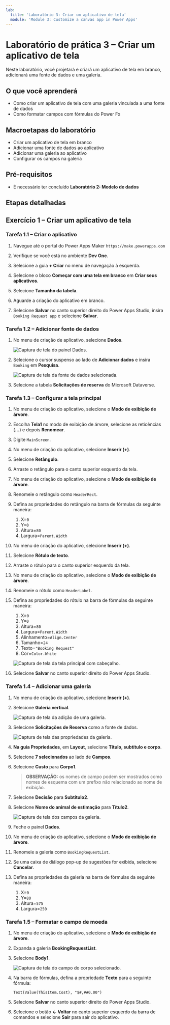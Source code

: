 ```yaml
---
lab:
  title: 'Laboratório 3: Criar um aplicativo de tela'
  module: 'Module 3: Customize a canvas app in Power Apps'
---
```


# Laboratório de prática 3 – Criar um aplicativo de tela

Neste laboratório, você projetará e criará um aplicativo de tela em branco, adicionará uma fonte de dados e uma galeria.

## O que você aprenderá

- Como criar um aplicativo de tela com uma galeria vinculada a uma fonte de dados
- Como formatar campos com fórmulas do Power Fx

## Macroetapas do laboratório

- Criar um aplicativo de tela em branco
- Adicionar uma fonte de dados ao aplicativo
- Adicionar uma galeria ao aplicativo
- Configurar os campos na galeria
  
## Pré-requisitos

- É necessário ter concluído **Laboratório 2: Modelo de dados**

## Etapas detalhadas

## Exercício 1 – Criar um aplicativo de tela

### Tarefa 1.1 – Criar o aplicativo

1. Navegue até o portal do Power Apps Maker `https://make.powerapps.com`

1. Verifique se você está no ambiente **Dev One**.

1. Selecione a guia **+ Criar** no menu de navegação à esquerda.

1. Selecione o bloco **Começar com uma tela em branco** em **Criar seus aplicativos**.

1. Selecione **Tamanho da tabela**.

1. Aguarde a criação do aplicativo em branco.

1. Selecione **Salvar** no canto superior direito do Power Apps Studio, insira `Booking Request app` e selecione **Salvar**.

### Tarefa 1.2 – Adicionar fonte de dados

1. No menu de criação de aplicativo, selecione **Dados**.

    ![Captura de tela do painel Dados.](../media/studio-data-pane.png)

1. Selecione o cursor suspenso ao lado de **Adicionar dados** e insira `Booking` em **Pesquisa**.

    ![Captura de tela da fonte de dados selecionada.](../media/studio-data-search.png)

1. Selecione a tabela **Solicitações de reserva** do Microsoft Dataverse.

### Tarefa 1.3 – Configurar a tela principal

1. No menu de criação do aplicativo, selecione o **Modo de exibição de árvore**.

1. Escolha **Tela1** no modo de exibição de árvore, selecione as reticências (**...**) e depois **Renomear**.

1. Digite `MainScreen`.

1. No menu de criação do aplicativo, selecione **Inserir (+)**.

1. Selecione **Retângulo**.

1. Arraste o retângulo para o canto superior esquerdo da tela.

1. No menu de criação do aplicativo, selecione o **Modo de exibição de árvore**.

1. Renomeie o retângulo como `HeaderRect`.

1. Defina as propriedades do retângulo na barra de fórmulas da seguinte maneira:

   1. X=`0`
   1. Y=`0`
   1. Altura=`80`
   1. Largura=`Parent.Width`

1. No menu de criação do aplicativo, selecione **Inserir (+)**.

1. Selecione **Rótulo de texto**.

1. Arraste o rótulo para o canto superior esquerdo da tela.

1. No menu de criação do aplicativo, selecione o **Modo de exibição de árvore**.

1. Renomeie o rótulo como `HeaderLabel`.

1. Defina as propriedades do rótulo na barra de fórmulas da seguinte maneira:

   1. X=`0`
   1. Y=`0`
   1. Altura=`80`
   1. Largura=`Parent.Width`
   1. Alinhamento=`Align.Center`
   1. Tamanho=`24`
   1. Texto=`"Booking Request"`
   1. Cor=`Color.White`

    ![Captura de tela da tela principal com cabeçalho.](../media/main-screen.png)

1. Selecione **Salvar** no canto superior direito do Power Apps Studio.

### Tarefa 1.4 – Adicionar uma galeria

1. No menu de criação do aplicativo, selecione **Inserir (+)**.

1. Selecione **Galeria vertical**.

    ![Captura de tela da adição de uma galeria.](../media/add-gallery.png)

1. Selecione **Solicitações de Reserva** como a fonte de dados.

    ![Captura de tela das propriedades da galeria.](../media/gallery-properties.png)

1. **Na guia Propriedades**, em **Layout**, selecione **Título, subtítulo e corpo**.

1. Selecione **7 selecionados** ao lado de **Campos**.

1. Selecione **Custo** para **Corpo1**.

   > **OBSERVAÇÃO:** os nomes de campo podem ser mostrados como nomes de esquema com um prefixo não relacionado ao nome de exibição.

1. Selecione **Decisão** para **Subtítulo2**.

1. Selecione **Nome do animal de estimação** para **Título2**.

    ![Captura de tela dos campos da galeria.](../media/select-fields.png)

1. Feche o painel **Dados**.

1. No menu de criação do aplicativo, selecione o **Modo de exibição de árvore**.

1. Renomeie a galeria como `BookingRequestList`.

1. Se uma caixa de diálogo pop-up de sugestões for exibida, selecione **Cancelar**.

1. Defina as propriedades da galeria na barra de fórmulas da seguinte maneira:

   1. X=`0`
   1. Y=`80`
   1. Altura=`575`
   1. Largura=`250`

### Tarefa 1.5 – Formatar o campo de moeda

1. No menu de criação do aplicativo, selecione o **Modo de exibição de árvore**.

1. Expanda a galeria **BookingRequestList**.

1. Selecione **Body1**.

    ![Captura de tela do campo do corpo selecionado.](../media/body.png)

1. Na barra de fórmulas, defina a propriedade **Texto** para a seguinte fórmula:

    ```powerappsfl
    Text(Value(ThisItem.Cost), "$#,##0.00")
    ```

1. Selecione **Salvar** no canto superior direito do Power Apps Studio.

1. Selecione o botão **<- Voltar** no canto superior esquerdo da barra de comandos e selecione **Sair** para sair do aplicativo.
